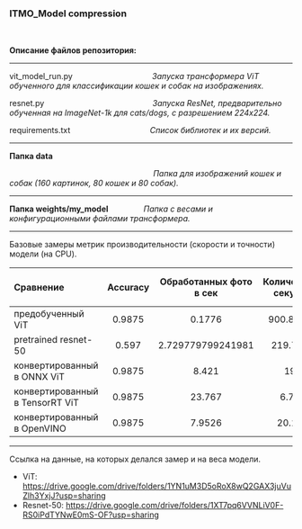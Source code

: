 ### ITMO_Model compression

$~~~~~~~~~$

__Описание файлов репозитория:__

***
vit_model_run.py $~~~~~~~~~~~~~~~~~~~~~~~~~~~~~~~~~~$ _Запуска трансформера ViT обученного для классификации кошек и собак на изображениях._

resnet.py $~~~~~~~~~~~~~~~~~~~~~~~~~~~~~~~~~~~~~~~~~~~~~~~$ _Запуска ResNet, предварительно обученная на ImageNet-1k для cats/dogs, с разрешением 224x224._

requirements.txt  $~~~~~~~~~~~~~~~~~~~~~~~~~~~~~~~~~~$ _Список библиотек и их версий._

***
__Папка data__

$~~~~~~~~~~~~~~~~~~~~~~~~~~~~~~~~~~~~~~~~~~~~~~~~~~~~~~~~~~~~~~~~$   _Папка для изображений кошек и собак (160 картинок, 80 кошек и 80 собак)._


***
__Папка weights/my_model__  $~~~~~~~~~~~~~~$  _Папка с весами и конфигурационными файлами трансформера._


***


Базовые замеры метрик производительности (скорости и точности) модели (на CPU).


| Сравнение                       | Accuracy            | Обработанных фото в сек | Количество секунд| Вес модели (мегабайт)|
| :-------------------------------|:-------------------:|:-----------------------:|:----------------:|:--------------------:|
| предобученный ViT               | 0.9875              | 0.1776                  | 900.8722         | 327.302              |
| pretrained resnet-50            | 0.597               | 2.729779799241981       | 219.797          | 98                   |
| конвертированный в ONNX ViT     | 0.9875              | 8.421                   | 19               | 327.552              |
| конвертированный в TensorRT ViT | 0.9875              | 23.767                  | 6.73             | 327.302              |
| конвертированный в OpenVINO     | 0.9875              | 7.9526                  | 20.11            | 163.65               |


***
Ссылка на данные, на которых делался замер и на веса модели.

- ViT: https://drive.google.com/drive/folders/1YN1uM3D5oRoX8wQ2GAX3juVuZlh3YxjJ?usp=sharing
- Resnet-50: https://drive.google.com/drive/folders/1XT7pq6VVNLiV0F-RS0iPdTYNwE0mS-OF?usp=sharing 
